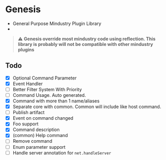 # Genesis

- General Purpose Mindustry Plugin Library
-

> :warning: **Genesis override most mindustry code using reflection. This library is probably will not be compatible
with other mindustry plugins**

## Todo

- [x] Optional Command Parameter
- [x] Event Handler
- [ ] Better Filter System With Priority
- [ ] Command Usage. Auto generated.
- [x] Command with more than 1 name/aliases
- [x] Separate core with common. Common will include like host command.
- [ ] Publish artifact
- [x] Event on command changed
- [x] Foo support
- [x] Command description
- [x] (common) Help command
- [ ] Remove command
- [ ] Enum parameter support
- [ ] Handle server annotation for `net.handleServer`